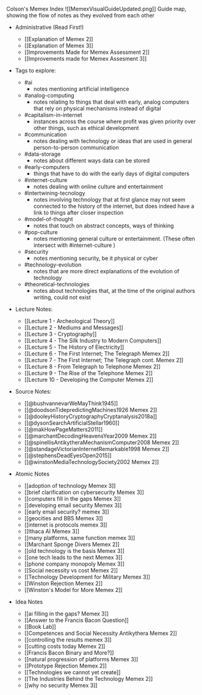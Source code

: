 Colson's Memex Index
![[MemexVisualGuideUpdated.png]]
Guide map, showing the flow of notes as they evolved from each other

- Administrative (Read First!)
	- [[Explanation of Memex 2]]
	- [[Explanation of Memex 3]]
	- [[Improvements Made for Memex Assessment 2]]
	- [[Improvements made for Memex Assesment 3]]

- Tags to explore:
	- #ai 
		- notes mentioning artificial intelligence
	- #analog-computing 
		- notes relating to things that deal with early, analog computers that rely on physical mechanisms instead of digital
	- #capitalism-in-internet 
		- instances across the course where profit was given priority over other things, such as ethical development
	- #communication 
		- notes dealing with technology or ideas that are used in general person-to-person communication
	- #data-storage 
		- notes about different ways data can be stored
	- #early-computers 
		- things that have to do with the early days of digital computers
	- #internet-culture 
		- notes dealing with online culture and entertainment
	- #intertwining-tecnology 
		- notes involving technology that at first glance may not seem connected to the history of the internet, but does indeed have a link to things after closer inspection
	- #model-of-thought 
		- notes that touch on abstract concepts, ways of thinking
	- #pop-culture 
		- notes mentioning general culture or entertainment. (These often intersect with #internet-culture )
	- #security 
		- notes mentioning security, be it physical or cyber
	- #technology-evolution 
		- notes that are more direct explanations of the evolution of technology
	- #theoretical-technologies 
		- notes about technologies that, at the time of the original authors writing, could not exist

- Lecture Notes:
	- [[Lecture 1 - Archeological Theory]]
	- [[Lecture 2 - Mediums and Messages]]
	- [[Lecture 3 - Cryptography]]
	- [[Lecture 4 - The Silk Industry to Modern Computers]]
	- [[Lecture 5 - The History of Electricity]]
	- [[Lecture 6 - The First Internet; The Telegraph Memex 2]]
	- [[Lecture 7 - The First Internet; The Telegraph cont. Memex 2]]
	- [[Lecture 8 - From Telegraph to Telephone Memex 2]]
	- [[Lecture 9 - The Rise of the Telephone Memex 2]]
	- [[Lecture 10 - Developing the Computer Memex 2]]

- Source Notes:
	- [[@bushvannevarWeMayThink1945]]
	- [[@doodsonTidepredictingMachines1926 Memex 2]]
	- [[@dooleyHistoryCryptographyCryptanalysis2018a]]
	- [[@dysonSearchArtificialStellar1960]]
	- [[@makHowPageMatters2011]]
	- [[@marchantDecodingHeavensYear2009 Memex 2]]
	- [[@spinellisAntikytheraMechanismComputer2008 Memex 2]]
	- [[@standageVictorianInternetRemarkable1998 Memex 2]]
	- [[@stephensDeadEyesOpen2015]]
	- [[@winstonMediaTechnologySociety2002 Memex 2]]

- Atomic Notes
	- [[adoption of technology Memex 3]]
	- [[brief clarification on cybersecurity Memex 3]]
	- [[computers fill in the gaps Memex 3]]
	- [[developing email security Memex 3]]
	- [[early email security? memex 3]]
	- [[geocities and BBS Memex 3]]
	- [[internet is protocols memex 3]]
	- [[Ithaca AI Memex 3]]
	- [[many platforms, same function memex 3]]
	- [[Marchant Sponge Divers Memex 2]]
	- [[old technology is the basis Memex 3]]
	- [[one tech leads to the next Memex 3]]
	- [[phone company monopoly Memex 3]]
	- [[Social necessity vs cost Memex 2]]
	- [[Technology Development for Military Memex 3]]
	- [[Winston Rejection Memex 2]]
	- [[Winston's Model for More Memex 2]]

- Idea Notes
	- [[ai filling in the gaps? Memex 3]]
	- [[Answer to the Francis Bacon Question]]
	- [[Book Lab]]
	- [[Competences and Social Necessity Antikythera Memex 2]]
	- [[controlling the results memex 3]]
	- [[cutting costs today Memex 2]]
	- [[Francis Bacon Binary and More?]]
	- [[natural progression of platforms Memex 3]]
	- [[Prototype Rejection Memex 2]]
	- [[Technologies we cannot yet create]]
	- [[The Industries Behind the Technology Memex 2]]
	- [[why no security Memex 3]]

